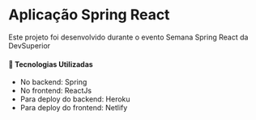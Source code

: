 # Aplicação Spring React
Este projeto foi desenvolvido durante o evento Semana Spring React da DevSuperior

#### :rocket: Tecnologias Utilizadas
- No backend: Spring
- No frontend: ReactJs
- Para deploy do backend: Heroku
- Para deploy do frontend: Netlify
